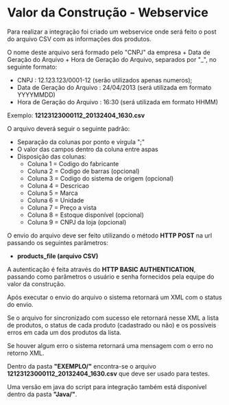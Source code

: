 Valor da Construção - Webservice
================================

Para realizar a integração foi criado um webservice onde será feito o post do arquivo CSV com as informações dos produtos.

O nome deste arquivo será formado pelo "CNPJ" da empresa + Data de Geração do Arquivo + Hora de Geração do Arquivo, separados por "_", no seguinte formato:

  - CNPJ : 12.123.123/0001-12 (serão utilizados apenas numeros); 
  - Data de Geração do Arquivo : 24/04/2013 (será utilizada em formato YYYYMMDD)
  - Hora de Geração do Arquivo : 16:30 (será utilizada em formato HHMM)

Exemplo: <b>12123123000112_20132404_1630.csv</b>

O arquivo deverá seguir o seguinte padrão:

- Separação da colunas por ponto e virgula ";"
- O valor das campos dentro da coluna entre aspas
- Disposição das colunas:
  - Coluna 1 = Codigo do fabricante
  - Coluna 2 = Codigo de barras (opcional)
  - Coluna 3 = Codigo do sistema de origem (opcional)
  - Coluna 4 = Descricao
  - Coluna 5 = Marca
  - Coluna 6 = Unidade
  - Coluna 7 = Preço a vista
  - Coluna 8 = Estoque disponível (opcional)
  - Coluna 9 = CNPJ da loja (opcional)

O envio do arquivo deve ser feito utilizando o método <b>HTTP POST</b> na url passando os seguintes parâmetros:

- <b>products_file (arquivo CSV)</b>

A autenticação é feita através do <b>HTTP BASIC AUTHENTICATION</b>, passando como parâmetros o usuário e senha fornecidos pela equipe do valor da construção.

Após executar o envio do arquivo o sistema retornará um XML com o status do envio. 

Se o arquivo for sincronizado com sucesso ele retornará nesse XML a lista de produtos, o status de cada produto (cadastrado ou não) e os possíveis erros em cada um dos produtos da lista.

Se houver algum erro o sistema retornará uma mensagem com o erro no retorno XML.

Dentro da pasta <b>"EXEMPLO/"</b> encontra-se o arquivo <b>12123123000112_20132404_1630.csv</b> que deve ser usado para testes.

Uma versão em java do script para integração também está disponível dentro da pasta <b>"Java/"</b>.